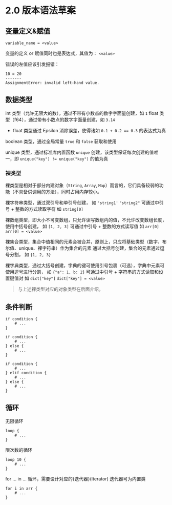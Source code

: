 # 2.0 版本语法草案

## 变量定义&赋值

```
variable_name = <value>
```

变量的定义 or 赋值同时也是表达式，其值为： ``<value>``

错误的左值应该引发报错：

```
10 = 20
-------
AssignmentError: invalid left-hand value.
```

## 数据类型

int 类型（允许无限大的数），通过不带有小数点的数字字面量创建，如 ``1``
float 类型（f64），通过带有小数点的数字字面量创建，如 ``3.14``

- float 类型通过 Epsilon 消除误差，使得诸如 ``0.1 + 0.2 == 0.3`` 的表达式为真

boolean 类型，通过全局常量 ``true`` 和 ``false`` 获取和使用

unique 类型，通过标准库内置函数 ``unique`` 创建，该类型保证每次创建的值唯一，即 ``unique("key") != unique("key")`` 的值为真

### 裸类型

裸类型是相对于部分内建对象（``String``, ``Array``, ``Map``）而言的，它们具备较弱的功能（不具备供调用的方法），同时占用内存较小。

裸字符串类型，通过双引号和单引号创建，
如 ``'string1'`` ``"string2"``
可通过中引号 + 整数的方式读取字符
如 ``string[0]``

裸数组类型，即大小不可变数组，只允许读写数组内的值，不允许改变数组长度，使用中括号创建，
如 ``[1, 2, 3]``
可通过中引号 + 整数的方式读写值
如 ``arr[0]`` ``arr[0] = <value>``

裸集合类型，集合中值相同的元素会被合并，原则上，只应将基础类型（数字、布尔值、unique、裸字符串）作为集合的元素
通过大括号创建，集合的元素通过逗号分割，
如 ``{1, 2, 3}``

裸字典类型，通过大括号创建，字典的键可使用引号包裹（可选），字典中元素可使用逗号进行分割，
如 ``{"a": 1, b: 2}``
可通过中引号 + 字符串的方式读取和设置键值对
如 ``dict["key"]`` ``dict["key"] = <value>``

> 与上述裸类型对应的对象类型在后面介绍。

## 条件判断

```
if condition {
    # ...
}
```

```
if condition {
    # ...
} else {
    # ...
}
```

```
if condition {
    # ...
} elif condition {
    # ...
} else {
    # ...
}
```

## 循环

无限循环

```
loop {
    # ...
}
```

限次数的循环

```
loop 10 {
    # ...
}
```

for ... in ... 循环，需要设计对应的{迭代器}(Iterator)
迭代器可为内置类

```
for i in arr {
    # ...
}
```
